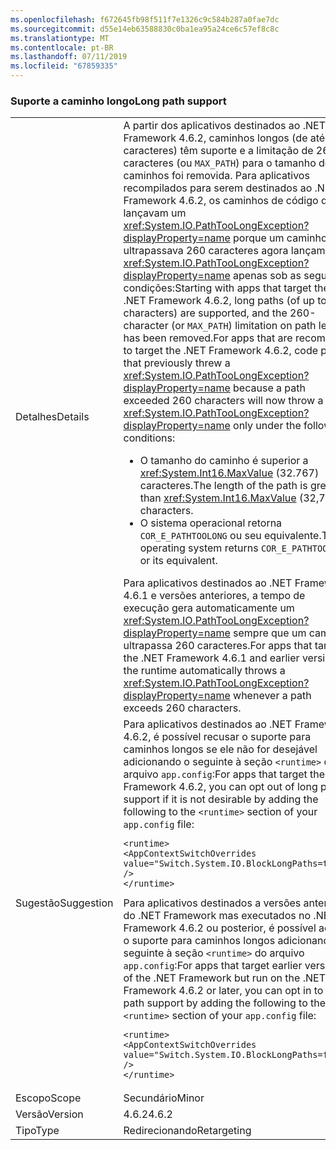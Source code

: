 ```yaml
---
ms.openlocfilehash: f672645fb98f511f7e1326c9c584b287a0fae7dc
ms.sourcegitcommit: d55e14eb63588830c0ba1ea95a24ce6c57ef8c8c
ms.translationtype: MT
ms.contentlocale: pt-BR
ms.lasthandoff: 07/11/2019
ms.locfileid: "67859335"
---
```

### <a name="long-path-support"></a><span data-ttu-id="331f4-101">Suporte a caminho longo</span><span class="sxs-lookup"><span data-stu-id="331f4-101">Long path support</span></span>

|   |   |
|---|---|
|<span data-ttu-id="331f4-102">Detalhes</span><span class="sxs-lookup"><span data-stu-id="331f4-102">Details</span></span>|<span data-ttu-id="331f4-103">A partir dos aplicativos destinados ao .NET Framework 4.6.2, caminhos longos (de até 32K caracteres) têm suporte e a limitação de 260 caracteres (ou <code>MAX_PATH</code>) para o tamanho dos caminhos foi removida. Para aplicativos recompilados para serem destinados ao .NET Framework 4.6.2, os caminhos de código que lançavam um <xref:System.IO.PathTooLongException?displayProperty=name> porque um caminho ultrapassava 260 caracteres agora lançam um <xref:System.IO.PathTooLongException?displayProperty=name> apenas sob as seguintes condições:</span><span class="sxs-lookup"><span data-stu-id="331f4-103">Starting with apps that target the .NET Framework 4.6.2, long paths (of up to 32K characters) are supported, and the 260-character (or <code>MAX_PATH</code>) limitation on path lengths has been removed.For apps that are recompiled to target the .NET Framework 4.6.2, code paths that previously threw a <xref:System.IO.PathTooLongException?displayProperty=name> because a path exceeded 260 characters will now throw a <xref:System.IO.PathTooLongException?displayProperty=name> only under the following conditions:</span></span><ul><li><span data-ttu-id="331f4-104">O tamanho do caminho é superior a <xref:System.Int16.MaxValue> (32.767) caracteres.</span><span class="sxs-lookup"><span data-stu-id="331f4-104">The length of the path is greater than <xref:System.Int16.MaxValue> (32,767) characters.</span></span></li><li><span data-ttu-id="331f4-105">O sistema operacional retorna <code>COR_E_PATHTOOLONG</code> ou seu equivalente.</span><span class="sxs-lookup"><span data-stu-id="331f4-105">The operating system returns <code>COR_E_PATHTOOLONG</code> or its equivalent.</span></span></li></ul><span data-ttu-id="331f4-106">Para aplicativos destinados ao .NET Framework 4.6.1 e versões anteriores, a tempo de execução gera automaticamente um <xref:System.IO.PathTooLongException?displayProperty=name> sempre que um caminho ultrapassa 260 caracteres.</span><span class="sxs-lookup"><span data-stu-id="331f4-106">For apps that target the .NET Framework 4.6.1 and earlier versions, the runtime automatically throws a <xref:System.IO.PathTooLongException?displayProperty=name> whenever a path exceeds 260 characters.</span></span>|
|<span data-ttu-id="331f4-107">Sugestão</span><span class="sxs-lookup"><span data-stu-id="331f4-107">Suggestion</span></span>|<span data-ttu-id="331f4-108">Para aplicativos destinados ao .NET Framework 4.6.2, é possível recusar o suporte para caminhos longos se ele não for desejável adicionando o seguinte à seção <code>&lt;runtime&gt;</code> do arquivo <code>app.config</code>:</span><span class="sxs-lookup"><span data-stu-id="331f4-108">For apps that target the .NET Framework 4.6.2, you can opt out of long path support if it is not desirable by adding the following to the <code>&lt;runtime&gt;</code> section of your <code>app.config</code> file:</span></span><pre><code class="lang-xml">&lt;runtime&gt;&#13;&#10;&lt;AppContextSwitchOverrides value=&quot;Switch.System.IO.BlockLongPaths=true&quot; /&gt;&#13;&#10;&lt;/runtime&gt;&#13;&#10;</code></pre><span data-ttu-id="331f4-109">Para aplicativos destinados a versões anteriores do .NET Framework mas executados no .NET Framework 4.6.2 ou posterior, é possível aceitar o suporte para caminhos longos adicionando o seguinte à seção <code>&lt;runtime&gt;</code> do arquivo <code>app.config</code>:</span><span class="sxs-lookup"><span data-stu-id="331f4-109">For apps that target earlier versions of the .NET Framework but run on the .NET Framework 4.6.2 or later, you can opt in to long path support by adding the following to the <code>&lt;runtime&gt;</code> section of your <code>app.config</code> file:</span></span><pre><code class="lang-xml">&lt;runtime&gt;&#13;&#10;&lt;AppContextSwitchOverrides value=&quot;Switch.System.IO.BlockLongPaths=false&quot; /&gt;&#13;&#10;&lt;/runtime&gt;&#13;&#10;</code></pre>|
|<span data-ttu-id="331f4-110">Escopo</span><span class="sxs-lookup"><span data-stu-id="331f4-110">Scope</span></span>|<span data-ttu-id="331f4-111">Secundário</span><span class="sxs-lookup"><span data-stu-id="331f4-111">Minor</span></span>|
|<span data-ttu-id="331f4-112">Versão</span><span class="sxs-lookup"><span data-stu-id="331f4-112">Version</span></span>|<span data-ttu-id="331f4-113">4.6.2</span><span class="sxs-lookup"><span data-stu-id="331f4-113">4.6.2</span></span>|
|<span data-ttu-id="331f4-114">Tipo</span><span class="sxs-lookup"><span data-stu-id="331f4-114">Type</span></span>|<span data-ttu-id="331f4-115">Redirecionando</span><span class="sxs-lookup"><span data-stu-id="331f4-115">Retargeting</span></span>|

